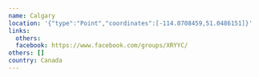 ```yaml
---
name: Calgary
location: '{"type":"Point","coordinates":[-114.0708459,51.0486151]}'
links:
  others: 
  facebook: https://www.facebook.com/groups/XRYYC/
others: []
country: Canada
---
```

